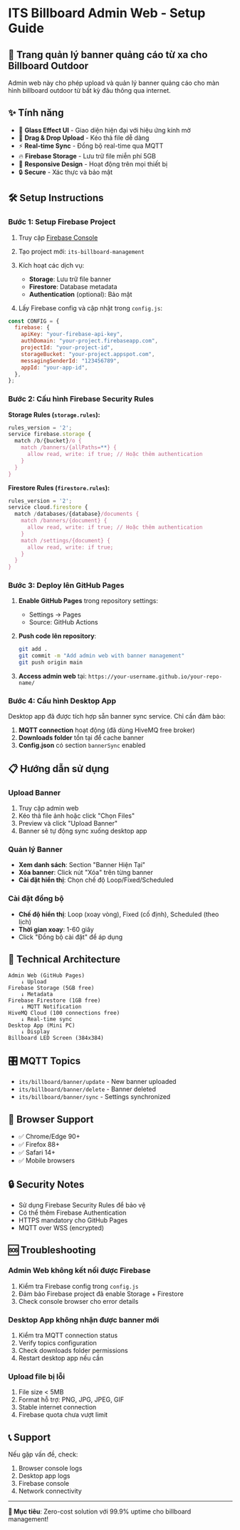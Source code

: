 # ITS Billboard Admin Web - Setup Guide

## 🚀 Trang quản lý banner quảng cáo từ xa cho Billboard Outdoor

Admin web này cho phép upload và quản lý banner quảng cáo cho màn hình billboard outdoor từ bất kỳ đâu thông qua internet.

## ✨ Tính năng

- 🎨 **Glass Effect UI** - Giao diện hiện đại với hiệu ứng kính mờ
- 📁 **Drag & Drop Upload** - Kéo thả file dễ dàng
- ⚡ **Real-time Sync** - Đồng bộ real-time qua MQTT
- 🔥 **Firebase Storage** - Lưu trữ file miễn phí 5GB
- 📱 **Responsive Design** - Hoạt động trên mọi thiết bị
- 🔒 **Secure** - Xác thực và bảo mật

## 🛠️ Setup Instructions

### Bước 1: Setup Firebase Project

1. Truy cập [Firebase Console](https://console.firebase.google.com/)
2. Tạo project mới: `its-billboard-management`
3. Kích hoạt các dịch vụ:

   - **Storage**: Lưu trữ file banner
   - **Firestore**: Database metadata
   - **Authentication** (optional): Bảo mật

4. Lấy Firebase config và cập nhật trong `config.js`:

```javascript
const CONFIG = {
  firebase: {
    apiKey: "your-firebase-api-key",
    authDomain: "your-project.firebaseapp.com",
    projectId: "your-project-id",
    storageBucket: "your-project.appspot.com",
    messagingSenderId: "123456789",
    appId: "your-app-id",
  },
};
```

### Bước 2: Cấu hình Firebase Security Rules

**Storage Rules (`storage.rules`):**

```javascript
rules_version = '2';
service firebase.storage {
  match /b/{bucket}/o {
    match /banners/{allPaths=**} {
      allow read, write: if true; // Hoặc thêm authentication
    }
  }
}
```

**Firestore Rules (`firestore.rules`):**

```javascript
rules_version = '2';
service cloud.firestore {
  match /databases/{database}/documents {
    match /banners/{document} {
      allow read, write: if true; // Hoặc thêm authentication
    }
    match /settings/{document} {
      allow read, write: if true;
    }
  }
}
```

### Bước 3: Deploy lên GitHub Pages

1. **Enable GitHub Pages** trong repository settings:

   - Settings → Pages
   - Source: GitHub Actions

2. **Push code lên repository**:

   ```bash
   git add .
   git commit -m "Add admin web with banner management"
   git push origin main
   ```

3. **Access admin web** tại: `https://your-username.github.io/your-repo-name/`

### Bước 4: Cấu hình Desktop App

Desktop app đã được tích hợp sẵn banner sync service. Chỉ cần đảm bảo:

1. **MQTT connection** hoạt động (đã dùng HiveMQ free broker)
2. **Downloads folder** tồn tại để cache banner
3. **Config.json** có section `bannerSync` enabled

## 📋 Hướng dẫn sử dụng

### Upload Banner

1. Truy cập admin web
2. Kéo thả file ảnh hoặc click "Chọn Files"
3. Preview và click "Upload Banner"
4. Banner sẽ tự động sync xuống desktop app

### Quản lý Banner

- **Xem danh sách**: Section "Banner Hiện Tại"
- **Xóa banner**: Click nút "Xóa" trên từng banner
- **Cài đặt hiển thị**: Chọn chế độ Loop/Fixed/Scheduled

### Cài đặt đồng bộ

- **Chế độ hiển thị**: Loop (xoay vòng), Fixed (cố định), Scheduled (theo lịch)
- **Thời gian xoay**: 1-60 giây
- Click "Đồng bộ cài đặt" để áp dụng

## 🔧 Technical Architecture

```
Admin Web (GitHub Pages)
    ↓ Upload
Firebase Storage (5GB free)
    ↓ Metadata
Firebase Firestore (1GB free)
    ↓ MQTT Notification
HiveMQ Cloud (100 connections free)
    ↓ Real-time sync
Desktop App (Mini PC)
    ↓ Display
Billboard LED Screen (384x384)
```

## 🎛️ MQTT Topics

- `its/billboard/banner/update` - New banner uploaded
- `its/billboard/banner/delete` - Banner deleted
- `its/billboard/banner/sync` - Settings synchronized

## 📱 Browser Support

- ✅ Chrome/Edge 90+
- ✅ Firefox 88+
- ✅ Safari 14+
- ✅ Mobile browsers

## 🔒 Security Notes

- Sử dụng Firebase Security Rules để bảo vệ
- Có thể thêm Firebase Authentication
- HTTPS mandatory cho GitHub Pages
- MQTT over WSS (encrypted)

## 🆘 Troubleshooting

### Admin Web không kết nối được Firebase

1. Kiểm tra Firebase config trong `config.js`
2. Đảm bảo Firebase project đã enable Storage + Firestore
3. Check console browser cho error details

### Desktop App không nhận được banner mới

1. Kiểm tra MQTT connection status
2. Verify topics configuration
3. Check downloads folder permissions
4. Restart desktop app nếu cần

### Upload file bị lỗi

1. File size < 5MB
2. Format hỗ trợ: PNG, JPG, JPEG, GIF
3. Stable internet connection
4. Firebase quota chưa vượt limit

## 📞 Support

Nếu gặp vấn đề, check:

1. Browser console logs
2. Desktop app logs
3. Firebase console
4. Network connectivity

---

**🎯 Mục tiêu**: Zero-cost solution với 99.9% uptime cho billboard management!
